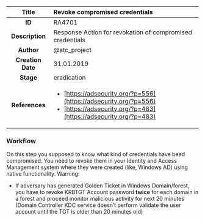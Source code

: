 | Title                       |  Revoke compromised credentials         |
|:---------------------------:|:--------------------|
| **ID**                      | RA4701            |
| **Description**             | Response Action for revokation of compromised credentials   |
| **Author**                  | @atc_project        |
| **Creation Date**           | 31.01.2019 |
| **Stage**                   | eradication         |
| **References** |<ul><li>[https://adsecurity.org/?p=556](https://adsecurity.org/?p=556)</li><li>[https://adsecurity.org/?p=483](https://adsecurity.org/?p=483)</li></ul>|

### Workflow

On this step you supposed to know what kind of credentials have beed compromised.
You need to revoke them in your Identity and Access Management system where they were created (like, Windows AD) using native functionality.
Warning:
- If adversary has generated Golden Ticket in Windows Domain/forest, you have to revoke KRBTGT Account password **twice** for each domain in a forest and proceed monitor malicious activity for next 20 minutes (Domain Controller KDC service doesn’t perform validate the user account until the TGT is older than 20 minutes old)
